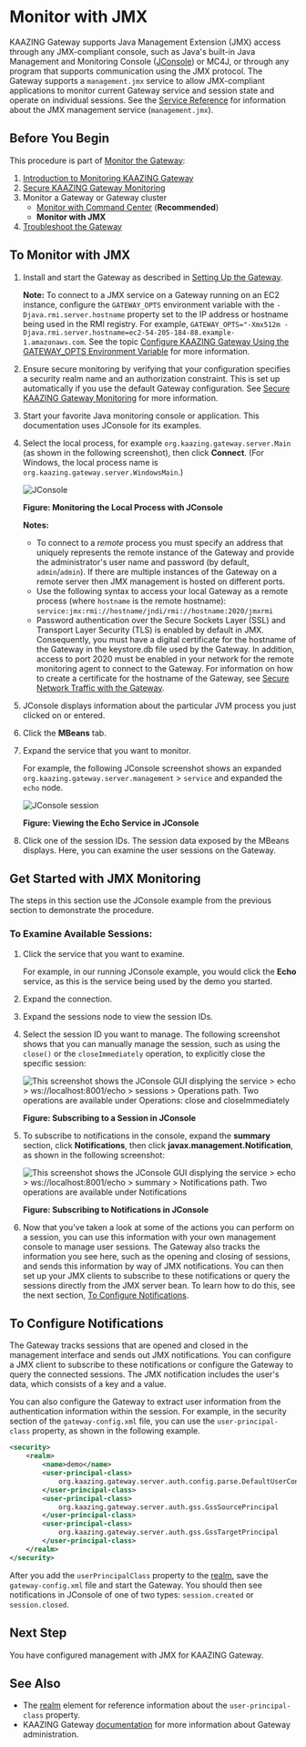 Monitor with JMX
===============================================================

KAAZING Gateway supports Java Management Extension (JMX) access through any JMX-compliant console, such as Java's built-in Java Management and Monitoring Console ([JConsole](http://docs.oracle.com/javase/7/docs/technotes/guides/management/jconsole.html "Using JConsole - Java SE Monitoring and Management Guide")) or MC4J, or through any program that supports communication using the JMX protocol. The Gateway supports a `management.jmx` service to allow JMX-compliant applications to monitor current Gateway service and session state and operate on individual sessions. See the [Service Reference](../admin-reference/r_configure_gateway_service.md) for information about the JMX management service (`management.jmx`).

Before You Begin
----------------

This procedure is part of [Monitor the Gateway](o_monitor.md):

1. [Introduction to Monitoring KAAZING Gateway](o_monitor.md#introduction-to-monitoring-kaazing-gateway)
2. [Secure KAAZING Gateway Monitoring](p_monitor_configure_secure.md)
3. Monitor a Gateway or Gateway cluster
    -   [Monitor with Command Center](p_monitor_cc.md) (**Recommended**)
    -   **Monitor with JMX**
4. [Troubleshoot the Gateway](../troubleshooting/o_troubleshoot.md)

To Monitor with JMX
-------------------

1.  Install and start the Gateway as described in [Setting Up the Gateway](../about/setup-guide.md). 

    **Note:** To connect to a JMX service on a Gateway running on an EC2 instance, configure the `GATEWAY_OPTS` environment variable with the `-Djava.rmi.server.hostname` property set to the IP address or hostname being used in the RMI registry. For example, `GATEWAY_OPTS="-Xmx512m -Djava.rmi.server.hostname=ec2-54-205-184-88.example-1.amazonaws.com`. See the topic [Configure KAAZING Gateway Using the GATEWAY\_OPTS Environment Variable](../admin-reference/p_configure_gateway_opts.md) for more information.
	
2.  Ensure secure monitoring by verifying that your configuration specifies a security realm name and an authorization constraint. This is set up automatically if you use the default Gateway configuration. See [Secure KAAZING Gateway Monitoring](p_monitor_configure_secure.md) for more information.
3.  Start your favorite Java monitoring console or application. This documentation uses JConsole for its examples.
4.  Select the local process, for example `org.kaazing.gateway.server.Main` (as shown in the following screenshot), then click **Connect**. (For Windows, the local process name is `org.kaazing.gateway.server.WindowsMain`.)

    ![JConsole](../images/jconsole-mgt-bean.png)

    **Figure: Monitoring the Local Process with JConsole**

    **Notes:**

    -   To connect to a *remote* process you must specify an address that uniquely represents the remote instance of the Gateway and provide the administrator's user name and password (by default, `admin`/`admin`). If there are multiple instances of the Gateway on a remote server then JMX management is hosted on different ports.
    -   Use the following syntax to access your local Gateway as a remote process (where `hostname` is the remote hostname): `service:jmx:rmi://hostname/jndi/rmi://hostname:2020/jmxrmi`
    -   Password authentication over the Secure Sockets Layer (SSL) and Transport Layer Security (TLS) is enabled by default in JMX. Consequently, you must have a digital certificate for the hostname of the Gateway in the keystore.db file used by the Gateway. In addition, access to port 2020 must be enabled in your network for the remote monitoring agent to connect to the Gateway. For information on how to create a certificate for the hostname of the Gateway, see [Secure Network Traffic with the Gateway](../security/o_tls.md).

5.  JConsole displays information about the particular JVM process you just clicked on or entered.
6.  Click the **MBeans** tab.
7.  Expand the service that you want to monitor.

    For example, the following JConsole screenshot shows an expanded `org.kaazing.gateway.server.management` \> `service` and expanded the `echo` node.

    ![JConsole session](../images/jconsole-session.png)

    **Figure: Viewing the Echo Service in JConsole**

8.  Click one of the session IDs. The session data exposed by the MBeans displays. Here, you can examine the user sessions on the Gateway.

Get Started with JMX Monitoring
--------------------------------------------------------------

The steps in this section use the JConsole example from the previous section to demonstrate the procedure.

### To Examine Available Sessions:

1.  Click the service that you want to examine.

    For example, in our running JConsole example, you would click the **Echo** service, as this is the service being used by the demo you started.

2.  Expand the connection.
3.  Expand the sessions node to view the session IDs.
4.  Select the session ID you want to manage. The following screenshot shows that you can manually manage the session, such as using the `close()` or the `closeImmediately` operation, to explicitly close the specific session:

    ![This screenshot shows the JConsole GUI displying the service \> echo \> ws://localhost:8001/echo \> sessions \> Operations path. Two operations are available under Operations: close and closeImmediately](../images/jconsole-session-id.png)

    **Figure: Subscribing to a Session in JConsole**

5.  To subscribe to notifications in the console, expand the **summary** section, click **Notifications**, then click **javax.management.Notification**, as shown in the following screenshot:

    ![This screenshot shows the JConsole GUI displying the service \> echo \> ws://localhost:8001/echo \> summary \> Notifications path. Two operations are available under Notifications](../images/jconsole-session-subscribe.png)

    **Figure: Subscribing to Notifications in JConsole**

6.  Now that you've taken a look at some of the actions you can perform on a session, you can use this information with your own management console to manage user sessions. The Gateway also tracks the information you see here, such as the opening and closing of sessions, and sends this information by way of JMX notifications. You can then set up your JMX clients to subscribe to these notifications or query the sessions directly from the JMX server bean. To learn how to do this, see the next section, [To Configure Notifications](#managing_sessions_notif).

To Configure Notifications
------------------------------------------------------------------------

The Gateway tracks sessions that are opened and closed in the management interface and sends out JMX notifications. You can configure a JMX client to subscribe to these notifications or configure the Gateway to query the connected sessions. The JMX notification includes the user's data, which consists of a key and a value.

You can also configure the Gateway to extract user information from the authentication information within the session. For example, in the security section of the `gateway-config.xml` file, you can use the `user-principal-class` property, as shown in the following example.

``` xml
<security>
    <realm>
        <name>demo</name>
        <user-principal-class>
            org.kaazing.gateway.server.auth.config.parse.DefaultUserConfig
        </user-principal-class>
        <user-principal-class>
            org.kaazing.gateway.server.auth.gss.GssSourcePrincipal
        </user-principal-class>
        <user-principal-class>
            org.kaazing.gateway.server.auth.gss.GssTargetPrincipal
        </user-principal-class>
    </realm>
</security>
```

After you add the `userPrincipalClass` property to the [realm](../admin-reference/r_configure_gateway_security.md#realm), save the `gateway-config.xml` file and start the Gateway. You should then see notifications in JConsole of one of two types: `session.created` or `session.closed`.

Next Step
---------

You have configured management with JMX for KAAZING Gateway.

See Also
--------

-   The [realm](../admin-reference/r_configure_gateway_security.md#realm) element for reference information about the `user-principal-class` property.
-   KAAZING Gateway [documentation](../index.md) for more information about Gateway administration.